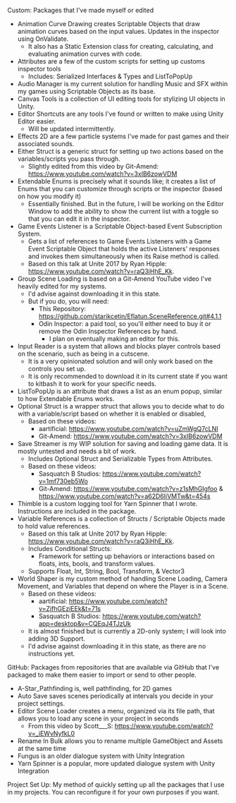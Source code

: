 Custom: Packages that I've made myself or edited
  - Animation Curve Drawing creates Scriptable Objects that draw animation curves based on the input values. Updates in the inspector using OnValidate.
    - It also has a Static Extension class for creating, calculating, and evaluating animation curves with code.
  - Attributes are a few of the custom scripts for setting up customs inspector tools
    - Includes: Serialized Interfaces & Types and ListToPopUp
  - Audio Manager is my current solution for handling Music and SFX within my games using Scriptable Objects as its base.
  - Canvas Tools is a collection of UI editing tools for stylizing UI objects in Unity.
  - Editor Shortcuts are any tools I've found or written to make using Unity Editor easier.
    - Will be updated intermittently.
  - Effects 2D are a few particle systems I've made for past games and their associated sounds.
  - Either Struct is a generic struct for setting up two actions based on the variables/scripts you pass through.
    - Slightly edited from this video by Git-Amend: https://www.youtube.com/watch?v=3xIB6zowVDM
  - Extendable Enums is precisely what it sounds like; it creates a list of Enums that you can customize through scripts or the inspector (based on how you modify it)
    - Essentially finished. But in the future, I will be working on the Editor Window to add the ability to show the current list with a toggle so that you can edit it in the inspector.
  - Game Events Listener is a Scriptable Object-based Event Subscription System.
    - Gets a list of references to Game Events Listeners with a Game Event Scriptable Object that holds the active Listeners' responses and invokes them simultaneously when its Raise method is called.
    - Based on this talk at Unite 2017 by Ryan Hipple: https://www.youtube.com/watch?v=raQ3iHhE_Kk.
  - Group Scene Loading is based on a Git-Amend YouTube video I've heavily edited for my systems.
    - I'd advise against downloading it in this state.
    - But if you do, you will need:
      - This Repository: https://github.com/starikcetin/Eflatun.SceneReference.git#4.1.1
      - Odin Inspector: a paid tool, so you'll either need to buy it or remove the Odin Inspector References by hand.
        - I plan on eventually making an editor for this.
  - Input Reader is a system that allows and blocks player controls based on the scenario, such as being in a cutscene.
    - It is a very opinionated solution and will only work based on the controls you set up.
    - It is only recommended to download it in its current state if you want to kitbash it to work for your specific needs.
  - ListToPopUp is an attribute that draws a list as an enum popup, similar to how Extendable Enums works.
  - Optional Struct is a wrapper struct that allows you to decide what to do with a variable/script based on whether it is enabled or disabled,
    - Based on these videos:
      - aartificial: https://www.youtube.com/watch?v=uZmWgQ7cLNI
      - Git-Amend: https://www.youtube.com/watch?v=3xIB6zowVDM
  - Save Streamer is my WIP solution for saving and loading game data. It is mostly untested and needs a bit of work.
    - Includes Optional Struct and Serializable Types from Attributes.
    - Based on these videos:
      - Sasquatch B Studios: https://www.youtube.com/watch?v=1mf730eb5Wo
      - Git-Amend: https://www.youtube.com/watch?v=z1sMhGIgfoo & https://www.youtube.com/watch?v=a62D6IiVMTw&t=454s
  - Thimble is a custom logging tool for Yarn Spinner that I wrote. Instructions are included in the package.
  - Variable References is a collection of Structs / Scriptable Objects made to hold value references.
    - Based on this talk at Unite 2017 by Ryan Hipple: https://www.youtube.com/watch?v=raQ3iHhE_Kk.
    - Includes Conditional Structs:
        - Framework for setting up behaviors or interactions based on floats, ints, bools, and transform values.
    - Supports Float, Int, String, Bool, Transform, & Vector3
  - World Shaper is my custom method of handling Scene Loading, Camera Movement, and Variables that depend on where the Player is in a Scene.
    - Based on these videos:
      - aartificial: https://www.youtube.com/watch?v=ZjfhGEziEEk&t=71s
      - Sasquatch B Studios: https://www.youtube.com/watch?app=desktop&v=CQEqJ4TJzUk
    - It is almost finished but is currently a 2D-only system; I will look into adding 3D Support.
    - I'd advise against downloading it in this state, as there are no instructions yet.

GitHub: Packages from repositories that are available via GitHub that I've packaged to make them easier to import or send to other people. 
  - A-Star_Pathfinding is, well pathfinding, for 2D games
  - Auto Save saves scenes periodically at intervals you decide in your project settings.
  - Editor Scene Loader creates a menu, organized via its file path, that allows you to load any scene in your project in seconds
    - From this video by Scott___S: https://www.youtube.com/watch?v=_iEWvNyfkL0
  - Rename In Bulk allows you to rename multiple GameObject and Assets at the same time
  - Fungus is an older dialogue system with Unity Integration
  - Yarn Spinner is a popular, more updated dialogue system with Unity Integration

Project Set Up: My method of quickly setting up all the packages that I use in my projects. You can reconfigure it for your own purposes if you want.
